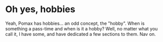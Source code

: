 # Oh yes, hobbies

Yeah, Pomax has hobbies... an odd concept, the "hobby". When is something a pass-time and when is it a hobby? Well, no matter what you call it, I have some, and have dedicated a few sections to them. Nav on.